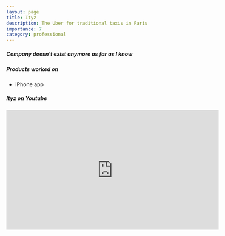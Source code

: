 ```yaml
---
layout: page
title: Ityz
description: The Uber for traditional taxis in Paris
importance: 7
category: professional
---
```

<h5>Company doesn't exist anymore as far as I know</h5>
<h5>Products worked on</h5>
<div class="row">
    <ul>
        <li>iPhone app</li>
    </ul>
</div>
<h5>Ityz on Youtube</h5>
<iframe width="560" height="315" src="https://www.youtube.com/embed/NsCoaL_tl6A" title="YouTube video player" frameborder="0" allow="accelerometer; autoplay; clipboard-write; encrypted-media; gyroscope; picture-in-picture" allowfullscreen></iframe>